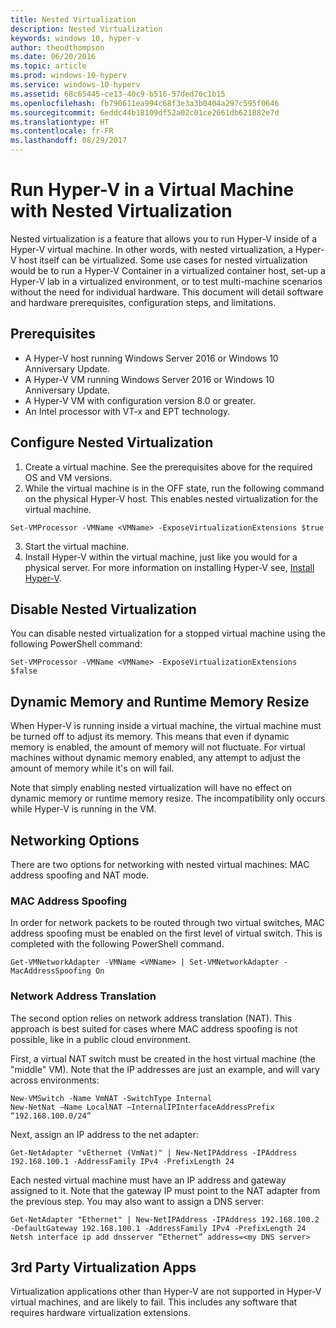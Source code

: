 ```yaml
---
title: Nested Virtualization
description: Nested Virtualization
keywords: windows 10, hyper-v
author: theodthompson
ms.date: 06/20/2016
ms.topic: article
ms.prod: windows-10-hyperv
ms.service: windows-10-hyperv
ms.assetid: 68c65445-ce13-40c9-b516-57ded76c1b15
ms.openlocfilehash: fb790611ea994c68f3e3a3b0404a297c595f0646
ms.sourcegitcommit: 6eddc44b18109df52a02c01ce2661db621882e7d
ms.translationtype: HT
ms.contentlocale: fr-FR
ms.lasthandoff: 08/29/2017
---
```

# Run Hyper-V in a Virtual Machine with Nested Virtualization

Nested virtualization is a feature that allows you to run Hyper-V inside of a Hyper-V virtual machine. In other words, with nested virtualization, a Hyper-V host itself can be virtualized. Some use cases for nested virtualization would be to run a Hyper-V Container in a virtualized container host, set-up a Hyper-V lab in a virtualized environment, or to test multi-machine scenarios without the need for individual hardware. This document will detail software and hardware prerequisites, configuration steps, and limitations. 

## Prerequisites

- A Hyper-V host running Windows Server 2016 or Windows 10 Anniversary Update.
- A Hyper-V VM running Windows Server 2016 or Windows 10 Anniversary Update.
- A Hyper-V VM with configuration version 8.0 or greater.
- An Intel processor with VT-x and EPT technology.

## Configure Nested Virtualization

1. Create a virtual machine. See the prerequisites above for the required OS and VM versions.
2. While the virtual machine is in the OFF state, run the following command on the physical Hyper-V host. This enables nested virtualization for the virtual machine.

```none
Set-VMProcessor -VMName <VMName> -ExposeVirtualizationExtensions $true
```
3. Start the virtual machine.
4. Install Hyper-V within the virtual machine, just like you would for a physical server. For more information on installing Hyper-V see, [Install Hyper-V](../quick-start/enable-hyper-v.md).

## Disable Nested Virtualization
You can disable nested virtualization for a stopped virtual machine using the following PowerShell command:
```none
Set-VMProcessor -VMName <VMName> -ExposeVirtualizationExtensions $false
```

## Dynamic Memory and Runtime Memory Resize
When Hyper-V is running inside a virtual machine, the virtual machine must be turned off to adjust its memory. This means that even if dynamic memory is enabled, the amount of memory will not fluctuate. For virtual machines without dynamic memory enabled, any attempt to adjust the amount of memory while it's on will fail. 

Note that simply enabling nested virtualization will have no effect on dynamic memory or runtime memory resize. The incompatibility only occurs while Hyper-V is running in the VM.

## Networking Options
There are two options for networking with nested virtual machines: MAC address spoofing and NAT mode.

### MAC Address Spoofing
In order for network packets to be routed through two virtual switches, MAC address spoofing must be enabled on the first level of virtual switch. This is completed with the following PowerShell command.

```none
Get-VMNetworkAdapter -VMName <VMName> | Set-VMNetworkAdapter -MacAddressSpoofing On
```
### Network Address Translation
The second option relies on network address translation (NAT). This approach is best suited for cases where MAC address spoofing is not possible, like in a public cloud environment.

First, a virtual NAT switch must be created in the host virtual machine (the "middle" VM). Note that the IP addresses are just an example, and will vary across environments:
```none
New-VMSwitch -Name VmNAT -SwitchType Internal
New-NetNat –Name LocalNAT –InternalIPInterfaceAddressPrefix “192.168.100.0/24”
```
Next, assign an IP address to the net adapter:
```none
Get-NetAdapter "vEthernet (VmNat)" | New-NetIPAddress -IPAddress 192.168.100.1 -AddressFamily IPv4 -PrefixLength 24
```
Each nested virtual machine must have an IP address and gateway assigned to it. Note that the gateway IP must point to the NAT adapter from the previous step. You may also want to assign a DNS server:
```none
Get-NetAdapter "Ethernet" | New-NetIPAddress -IPAddress 192.168.100.2 -DefaultGateway 192.168.100.1 -AddressFamily IPv4 -PrefixLength 24
Netsh interface ip add dnsserver “Ethernet” address=<my DNS server>
```

## 3rd Party Virtualization Apps
Virtualization applications other than Hyper-V are not supported in Hyper-V virtual machines, and are likely to fail. This includes any software that requires hardware virtualization extensions.
